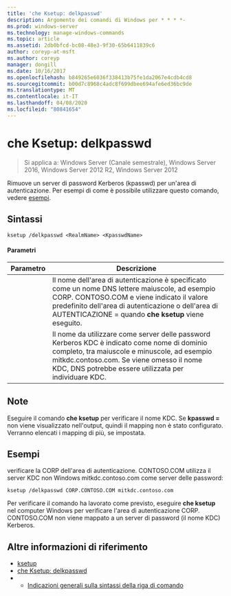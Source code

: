```yaml
---
title: 'che Ksetup: delkpasswd'
description: Argomento dei comandi di Windows per * * * *-
ms.prod: windows-server
ms.technology: manage-windows-commands
ms.topic: article
ms.assetid: 2db0bfcd-bc08-48e3-9f30-65b6411839c6
author: coreyp-at-msft
ms.author: coreyp
manager: dongill
ms.date: 10/16/2017
ms.openlocfilehash: b849265e6036f338413b75fe1da2067e4cdb4cd8
ms.sourcegitcommit: b00d7c8968c4adc8f699dbee694afe6ed36bc9de
ms.translationtype: MT
ms.contentlocale: it-IT
ms.lasthandoff: 04/08/2020
ms.locfileid: "80841654"
---
```

# <a name="ksetupdelkpasswd"></a>che Ksetup: delkpasswd

>Si applica a: Windows Server (Canale semestrale), Windows Server 2016, Windows Server 2012 R2, Windows Server 2012

Rimuove un server di password Kerberos (kpasswd) per un'area di autenticazione. Per esempi di come è possibile utilizzare questo comando, vedere [esempi](#BKMK_Examples).
## <a name="syntax"></a>Sintassi
```
ksetup /delkpasswd <RealmName> <KpasswdName>
```
#### <a name="parameters"></a>Parametri

|   Parametro   |                                                                                                   Descrizione                                                                                                   |
|---------------|-----------------------------------------------------------------------------------------------------------------------------------------------------------------------------------------------------------------|
|  <RealmName>  |                                Il nome dell'area di autenticazione è specificato come un nome DNS lettere maiuscole, ad esempio CORP. CONTOSO.COM e viene indicato il valore predefinito dell'area di autenticazione o dell'area di AUTENTICAZIONE = quando **che ksetup** viene eseguito.                                |
| <KpasswdName> | Il nome da utilizzare come server delle password Kerberos KDC è indicato come nome di dominio completo, tra maiuscole e minuscole, ad esempio mitkdc.contoso.com. Se viene omesso il nome KDC, DNS potrebbe essere utilizzata per individuare KDC. |

## <a name="remarks"></a>Note
Eseguire il comando **che ksetup** per verificare il nome KDC. Se **kpasswd =** non viene visualizzato nell'output, quindi il mapping non è stato configurato. Verranno elencati i mapping di più, se impostata.
## <a name="examples"></a><a name=BKMK_Examples></a>Esempi
verificare la CORP dell'area di autenticazione. CONTOSO.COM utilizza il server KDC non Windows mitkdc.contoso.com come server delle password:
```
ksetup /delkpasswd CORP.CONTOSO.COM mitkdc.contoso.com
```
Per verificare il comando ha lavorato come previsto, eseguire **che ksetup** nel computer Windows per verificare l'area di autenticazione CORP. CONTOSO.COM non viene mappato a un server di password (il nome KDC) Kerberos.
## <a name="additional-references"></a>Altre informazioni di riferimento
-   [ksetup](ksetup.md)
-   [che Ksetup: delkpasswd](ksetup-delkpasswd.md)
-   - [Indicazioni generali sulla sintassi della riga di comando](command-line-syntax-key.md)
